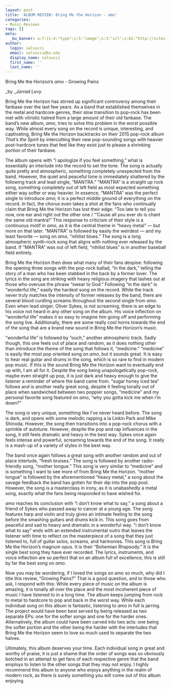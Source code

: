 ```yaml
---
layout: post
title: 'ALBUM REVIEW: Bring Me the Horizon - amo'
categories:
- Music Reviews
tags: []
meta:
  _bu_banner: a:7:{s:4:"type";s:5:"image";s:3:"url";s:62:"http://sites.bu.edu/wtbu/files/2019/01/BMTH1_b4b62e6b8feb204f329c1700ab8c6c4a.jpg";s:3:"alt";s:0:"";s:7:"post_id";s:4:"3597";s:4:"html";s:0:"";s:8:"position";s:12:"contentWidth";s:7:"caption";s:0:"";}
author:
  login: salvucci
  email: salvucci@bu.edu
  display_name: salvucci
  first_name: ''
  last_name: ''
---
```

Bring Me the Horizon’s _amo_ - Growing Pains

_by __Jarrad Levy_

Bring Me the Horizon has stirred up significant controversy among their fanbase over the last few years. As a band that established themselves in the metal and hardcore genres, their slow transition to pop-rock has been met with vitriolic hatred from a large amount of their old fanbase. The band’s new album, _amo_, tries to solve this problem in the worst possible way. While almost every song on the record is unique, interesting, and captivating, Bring Me the Horizon backtracks on their 2015 pop-rock album _That’s the Spirit_ by intercutting their new pop-sounding songs with heavier post-hardcore tunes that feel like they exist just to please a shrinking portion of their fanbase.

The album opens with “i apologize if you feel something,” what is essentially an interlude into the record to set the tone. The song is actually quite pretty and atmospheric, something completely unexpected from the band. However, the quiet and peaceful tone is immediately shattered by the following track and lead single, “MANTRA.” “MANTRA” is a straight up rock song, something completely out of left field as most expected something either way softer or way heavier. In essence, “MANTRA” was the perfect single to introduce _amo_; it is a perfect middle ground of everything on the record. In fact, the chorus even takes a shot at the fans who continually claim that Bring Me the Horizon has lost their edge: “Too late to tell you now, one ear and right out the other one / “’Cause all you ever do is chant the same old mantra!” This response to criticism of their style is a continuous motif in _amo_, as it is the central theme in “heavy metal” — but more on that later. “MANTRA” is followed by easily the weirdest — and my least favorite — song on _amo_, “nihilist blues.” The song is a long atmospheric synth-rock song that aligns with nothing ever released by the band. If “MANTRA” was out of left field, “nihilist blues” is in another baseball field entirely.

Bring Me the Horizon then does what many of their fans despise: following the opening three songs with the pop-rock ballad, “in the dark,” telling the story of a man who has been stabbed in the back by a former lover. The lyrics in the song are striking with heavy religious imagery that lashes out at those who overuse the phrase “swear to God.” Following “in the dark” is “wonderful life,” easily the hardest song on the record. While the track never truly matches the intensity of former releases by the band, there are several blood curdling screams throughout the second single from _amo_. Even when lead singer, Oliver Sykes, is not screaming, there is an edge to his voice not heard in any other song on the album. His voice inflection on “wonderful life” makes it so easy to imagine him going off and performing the song live. Additionally, there are some really cool horns towards the end of the song that are a brand new sound in Bring Me the Horizon’s music.

“wonderful life” is followed by “ouch,” another atmospheric track. Sadly though, this one feels out of place and random, as it does nothing other than introduce the theme of the song that follows it, “medicine.” “medicine” is easily the most pop oriented song on _amo_, but it sounds great. It is easy to hear real guitar and drums in the song, which is so rare to find in modern pop music. If this is the sound Bring Me the Horizon want to eventually end up with, I am all for it. Despite the song being unapologetically pop-rock, maybe even straight up pop, it is just dark and heavy enough to give the listener a reminder of where the band came from. “sugar honey iced tea” follows and is another really great song, despite it feeling tonally out of place when sandwiched between two poppier songs, “medicine” and my personal favorite song featured on _amo_, “why you gotta kick me when i’m down?”

The song is very unique, something like I’ve never heard before. The song is dark, and opens with some melodic rapping a la Linkin Park and Mike Shinoda. However, the song then transitions into a pop-rock chorus with a sprinkle of autotune. However, despite the pop and rap influences in the song, it still feels dramatic and heavy in the best way. Sykes once again feels intense and powerful, screaming towards the end of the song. It really is a mash-up of a variety of styles in the best way.

The band once again follows a great song with another random and out of place interlude, “fresh bruises.” The song is followed by another radio-friendly song, “mother tongue.” This song is very similar to “medicine” and is something I want to see more of from Bring Me the Horizon. “mother tongue” is followed by the aforementioned “heavy metal,” a song about the savage feedback the band has gotten for their dip into the pop pool. However, the song is a masterclass in irony, as it is unabashedly a metal song, exactly what the fans being responded to have wished for.

_amo_ reaches its conclusion with “i don’t know what to say,” a song about a friend of Sykes who passed away to cancer at a young age. The song features harp and violin and truly gives an intimate feeling to the song before the smashing guitars and drums kick in. This song goes from peaceful and sad to heavy and dramatic in a wonderful way. “i don’t know what to say” ends with an extended instrumental outro that leaves the listener with time to reflect on the masterpiece of a song that they just listened to, full of guitar solos, screams, and harmonies. This song is Bring Me the Horizon’s magnum opus. It is their “Bohemian Rhapsody.” It is the single best song they have ever recorded. The lyrics, instruments, and voice inflection are so perfect that on an album full of excellence, this is still by far the best song on _amo_.

Now you may be wondering, if I loved the songs on amo so much, why did I title this review, “Growing Pains?” That is a good question, and to those who ask, I respond with this: While every piece of music on the album is amazing, it is tonally all over the place and the most incoherent piece of music I have listened to in a long time. The album keeps jumping from rock to metal to hardcore to pop and back in the worst way. While each individual song on this album is fantastic, listening to _amo_ in full is jarring. The project would have been best served by being released as two separate EPs: one for the softer songs and one for the harder ones. Alternatively, the album could have been carved into two acts: one being the softer portion and the other being the harder with the interludes that Bring Me the Horizon seem to love so much used to separate the two halves.

Ultimately, this album deserves your time. Each individual song in great and worthy of praise, it is just a shame that the order of songs was so obviously botched in an attempt to get fans of each respective genre that the band employs to listen to the other songs that they may not enjoy. I highly recommend this album to anyone who enjoys anything in the realm of modern rock, as there is surely something you will come out of this album enjoying.